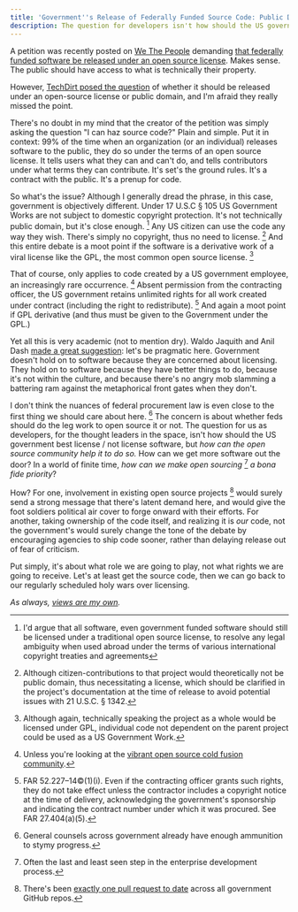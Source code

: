 ```yaml
---
title: 'Government''s Release of Federally Funded Source Code: Public Domain or Open Source? Yes.'
description: The question for developers isn't how should the US government best license software, but how can the open source community help it to do so
---
```


A petition was recently posted on [We The People](https://petitions.whitehouse.gov/) demanding [that federally funded software be released under an open source license](https://petitions.whitehouse.gov/petition/maximize-public-benefit-federal-technology-sharing-government-developed-software-under-open-source/6n5ZBBwf?utm_source=wh.gov&utm_medium=shorturl&utm_campaign=shorturl). Makes sense. The public should have access to what is technically their property.

However, [TechDirt posed the question](http://www.techdirt.com/articles/20120723/12181319800/should-software-created-federal-govt-be-open-source-licensed-public-domain.shtml) of whether it should be released under an open-source license or public domain, and I'm afraid they really missed the point.

There's no doubt in my mind that the creator of the petition was simply asking the question "I can haz source code?" Plain and simple. Put it in context: 99% of the time when an organization (or an individual) releases software to the public, they do so under the terms of an open source license. It tells users what they can and can't do, and tells contributors under what terms they can contribute. It's set's the ground rules. It's a contract with the public. It's a prenup for code.

So what's the issue? Although I generally dread the phrase, in this case, government is objectively different. Under 17 U.S.C § 105 US Government Works are not subject to domestic copyright protection. It's not technically public domain, but it's close enough. [^1] Any US citizen can use the code any way they wish. There's simply no copyright, thus no need to license. [^2] And this entire debate is a moot point if the software is a derivative work of a viral license like the GPL, the most common open source license. [^3]

That of course, only applies to code created by a US government employee, an increasingly rare occurrence. [^4] Absent permission from the contracting officer, the US government retains unlimited rights for all work created under contract (including the right to redistribute). [^5] And again a moot point if GPL derivative (and thus must be given to the Government under the GPL.)

Yet all this is very academic (not to mention dry). Waldo Jaquith and Anil Dash [made a great suggestion](https://twitter.com/anildash/statuses/227476701599391744): let's be pragmatic here. Government doesn't hold on to software because they are concerned about licensing. They hold on to software because they have better things to do, because it's not within the culture, and because there's no angry mob slamming a battering ram against the metaphorical front gates when they don't.

I don't think the nuances of federal procurement law is even close to the first thing we should care about here. [^6] The concern is about whether feds should do the leg work to open source it or not. The question for us as developers, for the thought leaders in the space, isn't how should the US government best license / not license software, but *how can the open source community help it to do so.* How can we get more software out the door? In a world of finite time, *how can we make open sourcing* [^7] *a bona fide priority*?

How? For one, involvement in existing open source projects [^8] would surely send a strong message that there's latent demand here, and would give the foot soldiers political air cover to forge onward with their efforts. For another, taking ownership of the code itself, and realizing it is *our* code, not the government's would surely change the tone of the debate by encouraging agencies to ship code sooner, rather than delaying release out of fear of criticism.

Put simply, it's about what role we are going to play, not what rights we are going to receive. Let's at least get the source code, then we can go back to our regularly scheduled holy wars over licensing.

*As always, [views are my own](//ben.balter.com/fine-print/).*

[^1]: I'd argue that all software, even government funded software should still be licensed under a traditional open source license, to resolve any legal ambiguity when used abroad under the terms of various international copyright treaties and agreements

[^2]: Although citizen-contributions to that project would theoretically not be public domain, thus necessitating a license, which should be clarified in the project's documentation at the time of release to avoid potential issues with 21 U.S.C. § 1342.

[^3]: Although again, technically speaking the project as a whole would be licensed under GPL, individual code not dependent on the parent project could be used as a US Government Work.

[^4]: Unless you're looking at the [vibrant open source cold fusion community](https://github.com/trending?l=cfm).

[^5]: FAR 52.227–14©(1)(i). Even if the contracting officer grants such rights, they do not take effect unless the contractor includes a copyright notice at the time of delivery, acknowledging the government's sponsorship and indicating the contract number under which it was procured. See FAR 27.404(a)(5).

[^6]: General counsels across government already have enough ammunition to stymy progress.

[^7]: Often the last and least seen step in the enterprise development process.

[^8]: There's been [exactly one pull request to date](//ben.balter.com/2012/04/15/cfpb-accepts-first-citizen-submitted-pull-request-on-behalf-of-federal-government/) across all government GitHub repos.
